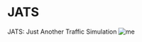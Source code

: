 # JATS
JATS: Just Another Traffic Simulation
![me]([https://github.com/Daisyliu6/Daisyliu6/blob/master/me.gif](https://github.com/myildirimm/JATS/blob/main/traffic_simulation.gif))

